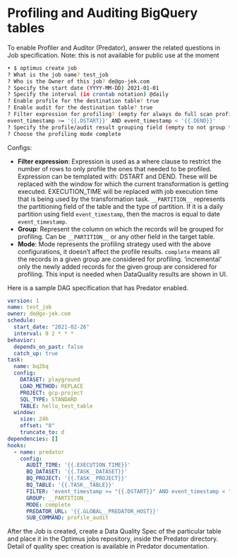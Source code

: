 # Profiling and Auditing BigQuery tables

To enable Profiler and Auditor (Predator), answer the related questions in Job specification.
Note: this is not available for public use at the moment

```bash
• $ optimus create job
? What is the job name? test_job
? Who is the Owner of this job? de@go-jek.com
? Specify the start date (YYYY-MM-DD) 2021-01-01
? Specify the interval (in crontab notation) @daily
? Enable profile for the destination table? true
? Enable audit for the destination table? true
? Filter expression for profiling? (empty for always do full scan profiling) 
event_timestamp >= '{{.DSTART}}' AND event_timestamp < '{{.DEND}}'
? Specify the profile/audit result grouping field (empty to not group the result) __PARTITION__
? Choose the profiling mode complete
```

Configs:
- **Filter expression**: Expression is used as a where clause to restrict the number of rows to only profile the ones 
  that needed to be profiled. 
  Expression can be templated with: DSTART and DEND. These will be replaced with the window for which the current 
  transformation is getting executed. EXECUTION_TIME will be replaced with job execution time that is being 
  used by the transformation task. `__PARTITION__` represents the partitioning field of the table and the type of 
  partition. If it is a daily partition using field `event_timestamp`, then the macros is equal to date
  `event_timestamp`.
- **Group**: Represent the column on which the records will be grouped for profiling. Can be `__PARTITION__` or any other 
  field in the target table.
- **Mode**: Mode represents the profiling strategy used with the above configurations, it doesn’t affect the profile 
  results. `complete` means all the records in a given group are considered for profiling. ‘incremental’ only the newly added records for the given group are considered for profiling. This input is needed when DataQuality results are shown in UI.

Here is a sample DAG specification that has Predator enabled.
```yaml
version: 1
name: test_job
owner: de@go-jek.com
schedule:
  start_date: "2021-02-26"
  interval: 0 2 * * *
behavior:
  depends_on_past: false
  catch_up: true
task:
  name: bq2bq
  config:
    DATASET: playground
    LOAD_METHOD: REPLACE
    PROJECT: gcp-project
    SQL_TYPE: STANDARD
    TABLE: hello_test_table
  window:
    size: 24h
    offset: "0"
    truncate_to: d
dependencies: []
hooks:
  - name: predator
    config:
      AUDIT_TIME: '{{.EXECUTION_TIME}}'
      BQ_DATASET: '{{.TASK__DATASET}}'
      BQ_PROJECT: '{{.TASK__PROJECT}}'
      BQ_TABLE: '{{.TASK__TABLE}}'
      FILTER: 'event_timestamp >= "{{.DSTART}}" AND event_timestamp < "{{.DEND}}"'
      GROUP: __PARTITION__
      MODE: complete
      PREDATOR_URL: '{{.GLOBAL__PREDATOR_HOST}}'
      SUB_COMMAND: profile_audit
```

After the Job is created, create a Data Quality Spec of the particular table and 
place it in the Optimus jobs repository, inside the Predator directory. 
Detail of quality spec creation is available in Predator documentation.
